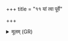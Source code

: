 +++
title = "११ यां त्वा पूर्वे"

+++
<details><summary>मूलम् (GR)</summary>

यां त्वा पूर्वे भूतकृत  
ऋषयः परिबेधिरे ।  
सा त्वं परि ष्वजस्व मा  
दीर्घायुत्वाय मेखले ॥
</details>